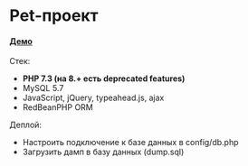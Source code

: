 # Pet-проект

#### [Демо](https://cnotes.poryvaii.ru/)

Стек:
   - <b>PHP 7.3 (на 8.+ есть deprecated features)</b> 
   - MySQL 5.7
   - JavaScript, jQuery, typeahead.js, ajax
   - RedBeanPHP ORM

Деплой:
  - Настроить подключение к базе данных в config/db.php
  - Загрузить дамп в базу данных (dump.sql)
